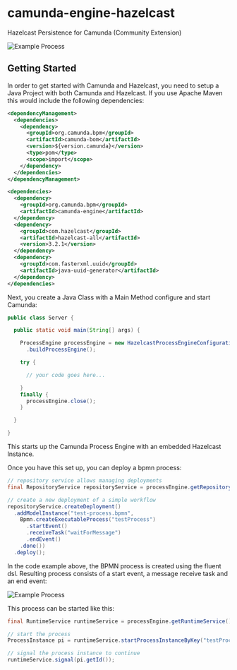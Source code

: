 # camunda-engine-hazelcast

Hazelcast Persistence for Camunda (Community Extension)

![Example Process][img-logo]

## Getting Started

In order to get started with Camunda and Hazelcast, you need to setup a Java Project with both Camunda and Hazelcast. If you use Apache Maven this would include the following dependencies:

```xml
<dependencyManagement>
  <dependencies>
    <dependency>
      <groupId>org.camunda.bpm</groupId>
      <artifactId>camunda-bom</artifactId>
      <version>${version.camunda}</version>
      <type>pom</type>
      <scope>import</scope>
    </dependency>
  </dependencies>
</dependencyManagement>

<dependencies>
  <dependency>
    <groupId>org.camunda.bpm</groupId>
    <artifactId>camunda-engine</artifactId>
  </dependency>
  <dependency>
    <groupId>com.hazelcast</groupId>
    <artifactId>hazelcast-all</artifactId>
    <version>3.2.1</version>
  </dependency>
  <dependency>
    <groupId>com.fasterxml.uuid</groupId>
    <artifactId>java-uuid-generator</artifactId>
  </dependency>
</dependencies>
```

Next, you create a Java Class with a Main Method configure and start Camunda:

```java
public class Server {

  public static void main(String[] args) {

    ProcessEngine processEngine = new HazelcastProcessEngineConfiguration()
      .buildProcessEngine();

    try {

      // your code goes here...

    }
    finally {
      processEngine.close();
    }

  }

}
```

This starts up the Camunda Process Engine with an embedded Hazelcast Instance.

Once you have this set up, you can deploy a bpmn process:

```java
// repository service allows managing deployments
final RepositoryService repositoryService = processEngine.getRepositoryService();

// create a new deployment of a simple workflow
repositoryService.createDeployment()
  .addModelInstance("test-process.bpmn",
    Bpmn.createExecutableProcess("testProcess")
      .startEvent()
      .receiveTask("waitForMessage")
      .endEvent()
    .done())
  .deploy();
```

In the code example above, the BPMN process is created using the fluent dsl. Resulting process
consists of a start event, a message receive task and an end event:

![Example Process][img-example1]

This process can be started like this:

```java
final RuntimeService runtimeService = processEngine.getRuntimeService();

// start the process
ProcessInstance pi = runtimeService.startProcessInstanceByKey("testProcess");

// signal the process instance to continue
runtimeService.signal(pi.getId());
```

[img-logo]: https://raw.githubusercontent.com/camunda/camunda-engine-hazelcast/master/docs/camundahazelcast.png
[img-example1]: https://raw.githubusercontent.com/camunda/camunda-engine-hazelcast/master/docs/example1.png
